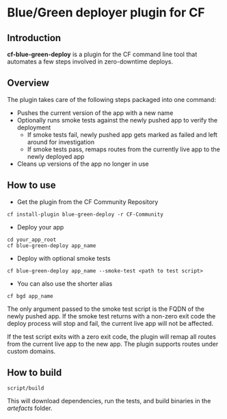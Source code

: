 # Blue/Green deployer plugin for CF

## Introduction

**cf-blue-green-deploy** is a plugin for the CF command line tool that
automates a few steps involved in zero-downtime deploys.

## Overview

The plugin takes care of the following steps packaged into one command:

* Pushes the current version of the app with a new name
* Optionally runs smoke tests against the newly pushed app to verify the deployment
  * If smoke tests fail, newly pushed app gets marked as failed and left around for investigation
  * If smoke tests pass, remaps routes from the currently live app to the newly deployed app
* Cleans up versions of the app no longer in use

## How to use

* Get the plugin from the CF Community Repository
```
cf install-plugin blue-green-deploy -r CF-Community
```

* Deploy your app
```
cd your_app_root
cf blue-green-deploy app_name
```

* Deploy with optional smoke tests
```
cf blue-green-deploy app_name --smoke-test <path to test script>
```

* You can also use the shorter alias
```
cf bgd app_name
```

The only argument passed to the smoke test script is the FQDN of the newly
pushed app. If the smoke test returns with a non-zero exit code the deploy
process will stop and fail, the current live app will not be affected.

If the test script exits with a zero exit code, the plugin will remap all
routes from the current live app to the new app. The plugin supports routes
under custom domains.

## How to build

```
script/build
```

This will download dependencies, run the tests, and build binaries in the
_artefacts_ folder.
